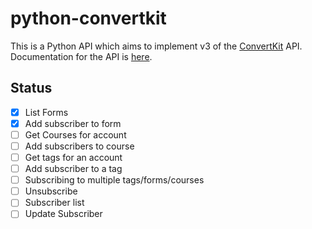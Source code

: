 # python-convertkit

This is a Python API which aims to implement v3 of the
[ConvertKit](http://convertkit.com/) API. Documentation for the API is
[here](http://kb.convertkit.com/article/api-documentation-v3/).

## Status

- [X] List Forms
- [X] Add subscriber to form
- [ ] Get Courses for account
- [ ] Add subscribers to course
- [ ] Get tags for an account
- [ ] Add subscriber to a tag
- [ ] Subscribing to multiple tags/forms/courses
- [ ] Unsubscribe
- [ ] Subscriber list
- [ ] Update Subscriber

